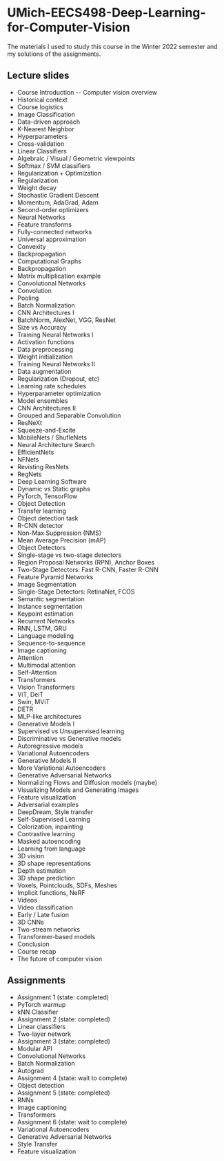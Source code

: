 # UMich-EECS498-Deep-Learning-for-Computer-Vision
The materials I used to study this course in the Winter 2022 semester and my solutions of the assignments.
## Lecture slides
- Course Introduction
--   Computer vision overview
-   Historical context
-   Course logistics
- Image Classification
-   Data-driven approach
-   K-Nearest Neighbor
-   Hyperparameters
-   Cross-validation
- Linear Classifiers
-   Algebraic / Visual / Geometric viewpoints
-   Softmax / SVM classifiers
- Regularization + Optimization
-   Regularization
-   Weight decay
-   Stochastic Gradient Descent
-   Momentum, AdaGrad, Adam
-   Second-order optimizers
- Neural Networks
-   Feature transforms
-   Fully-connected networks
-   Universal approximation
-   Convexity
- Backpropagation
-   Computational Graphs
-   Backpropagation
-   Matrix multiplication example
- Convolutional Networks
-   Convolution
-   Pooling
-   Batch Normalization
- CNN Architectures I
-   BatchNorm, AlexNet, VGG, ResNet
-   Size vs Accuracy
- Training Neural Networks I
-   Activation functions
-   Data preprocessing
-   Weight initialization
- Training Neural Networks II
-   Data augmentation
-   Regularization (Dropout, etc)
-   Learning rate schedules
-   Hyperparameter optimization
-   Model ensembles
- CNN Architectures II
-   Grouped and Separable Convolution
-   ResNeXt
-   Squeeze-and-Excite
-   MobileNets / ShufleNets
-   Neural Architecture Search
-  EfficientNets
-   NFNets
-   Revisting ResNets
-   RegNets
- Deep Learning Software
-   Dynamic vs Static graphs
-   PyTorch, TensorFlow
- Object Detection
-   Transfer learning
-   Object detection task
-   R-CNN detector
-   Non-Max Suppression (NMS)
-   Mean Average Precision (mAP)
- Object Detectors
-   Single-stage vs two-stage detectors
-   Region Proposal Networks (RPN), Anchor Boxes
-   Two-Stage Detectors: Fast R-CNN, Faster R-CNN
-   Feature Pyramid Networks
- Image Segmentation
-   Single-Stage Detectors: RetinaNet, FCOS
-   Semantic segmentation
-   Instance segmentation
-   Keypoint estimation
- Recurrent Networks
-   RNN, LSTM, GRU
-   Language modeling
-   Sequence-to-sequence
-   Image captioning
- Attention
-   Multimodal attention
-   Self-Attention
-   Transformers
- Vision Transformers
-   ViT, DeiT
-   Swin, MViT
-   DETR
-   MLP-like architectures
- Generative Models I
-   Supervised vs Unsupervised learning
-   Discriminative vs Generative models
-   Autoregressive models
-   Variational Autoencoders
- Generative Models II
-   More Variational Autoencoders
-   Generative Adversarial Networks
-   Normalizing Flows and Diffusion models (maybe)
- Visualizing Models and Generating Images
-   Feature visualization
-   Adversarial examples
-   DeepDream, Style transfer
- Self-Supervised Learning
-   Colorization, inpainting
-   Contrastive learning
-   Masked autoencoding
-   Learning from language
- 3D vision
-   3D shape representations
-   Depth estimation
-   3D shape prediction
-   Voxels, Pointclouds, SDFs, Meshes
-   Implicit functions, NeRF
- Videos
-   Video classification
-   Early / Late fusion
-   3D CNNs
-   Two-stream networks
-   Transformer-based models
- Conclusion
-   Course recap
-   The future of computer vision 
## Assignments
- Assignment 1 (state: completed)
-   PyTorch warmup
-   kNN Classifier
- Assignment 2 (state: completed)
-   Linear classifiers
-   Two-layer network
- Assignment 3 (state: completed)
-   Modular API
-   Convolutional Networks
-   Batch Normalization
-   Autograd
- Assignment 4 (state: wait to complete)
-   Object detection
- Assignment 5 (state: completed)
-   RNNs
-   Image captioning
-   Transformers
- Assignment 6 (state: wait to complete)
-   Variational Autoencoders
-   Generative Adversarial Networks
-   Style Transfer
-   Feature visualization
